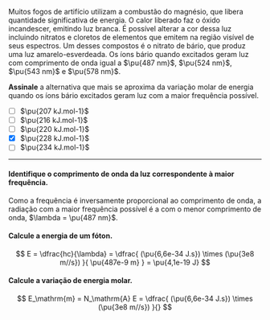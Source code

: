 Muitos fogos de artifício utilizam a combustão do magnésio, que libera quantidade significativa de energia. O calor liberado faz o óxido incandescer, emitindo luz branca. É possível alterar a cor dessa luz incluindo nitratos e cloretos de elementos que emitem na região visível de seus espectros. Um desses compostos é o nitrato de bário, que produz uma luz amarelo-esverdeada. Os íons bário quando excitados geram luz com comprimento de onda igual a $\pu{487 nm}$, $\pu{524 nm}$, $\pu{543 nm}$ e $\pu{578 nm}$.

**Assinale** a alternativa que mais se aproxima da variação molar de energia quando os íons bário excitados geram luz com a maior frequência possível.

- [ ] $\pu{207 kJ.mol-1}$
- [ ] $\pu{216 kJ.mol-1}$
- [ ] $\pu{220 kJ.mol-1}$
- [x] $\pu{228 kJ.mol-1}$
- [ ] $\pu{234 kJ.mol-1}$

---

#### Identifique o comprimento de onda da luz correspondente à maior frequência.

Como a frequência é inversamente proporcional ao comprimento de onda, a radiação com a maior frequência possível é a com o menor comprimento de onda, $\lambda = \pu{487 nm}$.

#### Calcule a energia de um fóton.

$$
    E = \dfrac{hc}{\lambda}
        = \dfrac{ (\pu{6,6e-34 J.s}) \times (\pu{3e8 m//s}) }{ \pu{487e-9 m} }
        = \pu{4,1e-19 J}
$$

#### Calcule a variação de energia molar.

$$
    E_\mathrm{m} = N_\mathrm{A} E
        = \dfrac{ (\pu{6,6e-34 J.s}) \times (\pu{3e8 m//s}) }{}
$$